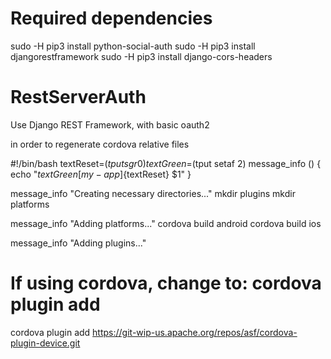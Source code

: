 # Required dependencies
sudo -H pip3 install python-social-auth
sudo -H pip3 install djangorestframework
sudo -H pip3 install django-cors-headers

# RestServerAuth
Use Django REST Framework, with basic oauth2



in order to regenerate cordova relative files

#!/bin/bash
textReset=$(tput sgr0)
textGreen=$(tput setaf 2)
message_info () {
  echo "${textGreen}[my-app]${textReset} $1"
}

message_info "Creating necessary directories..."
mkdir plugins
mkdir platforms

message_info "Adding platforms..."
cordova build android
cordova build ios

message_info "Adding plugins..."
# If using cordova, change to: cordova plugin add
cordova plugin add https://git-wip-us.apache.org/repos/asf/cordova-plugin-device.git
